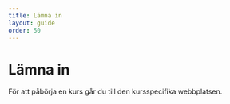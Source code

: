 ```yaml
---
title: Lämna in
layout: guide
order: 50
---
```

Lämna in
===========================================

För att påbörja en kurs går du till den kursspecifika webbplatsen.
